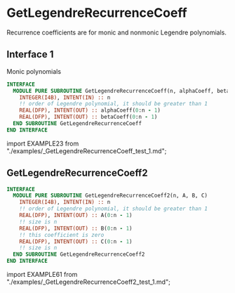 # GetLegendreRecurrenceCoeff

Recurrence coefficients are for monic and nonmonic Legendre polynomials.

## Interface 1

Monic polynomials

```fortran
INTERFACE
  MODULE PURE SUBROUTINE GetLegendreRecurrenceCoeff(n, alphaCoeff, betaCoeff)
    INTEGER(I4B), INTENT(IN) :: n
    !! order of Legendre polynomial, it should be greater than 1
    REAL(DFP), INTENT(OUT) :: alphaCoeff(0:n - 1)
    REAL(DFP), INTENT(OUT) :: betaCoeff(0:n - 1)
  END SUBROUTINE GetLegendreRecurrenceCoeff
END INTERFACE
```

<Tabs>
<TabItem value="example" label="️܀ See example">

import EXAMPLE23 from "./examples/_GetLegendreRecurrenceCoeff_test_1.md";

<EXAMPLE23 />

</TabItem>

<TabItem value="close" label="↢ " default>

</TabItem>
</Tabs>

## GetLegendreRecurrenceCoeff2

```fortran
INTERFACE
  MODULE PURE SUBROUTINE GetLegendreRecurrenceCoeff2(n, A, B, C)
    INTEGER(I4B), INTENT(IN) :: n
    !! order of Legendre polynomial, it should be greater than 1
    REAL(DFP), INTENT(OUT) :: A(0:n - 1)
    !! size is n
    REAL(DFP), INTENT(OUT) :: B(0:n - 1)
    !! this coefficient is zero
    REAL(DFP), INTENT(OUT) :: C(0:n - 1)
    !! size is n
  END SUBROUTINE GetLegendreRecurrenceCoeff2
END INTERFACE
```

<Tabs>
<TabItem value="example" label="️܀ See example">

import EXAMPLE61 from "./examples/_GetLegendreRecurrenceCoeff2_test_1.md";

<EXAMPLE61 />

</TabItem>

<TabItem value="close" label="↢ " default>

</TabItem>
</Tabs>
